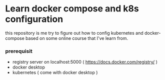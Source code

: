 # Learn docker compose and k8s configuration 

this repository is me try to figure out how to config kubernetes and docker-compose based on some online course that I've learn from.

### prerequisit
 
- registry server on localhost:5000 ( https://docs.docker.com/registry/ )
- docker desktop
- kubernetes ( come with docker desktop )